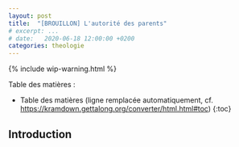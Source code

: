 ```yaml
---
layout: post
title:  "[BROUILLON] L'autorité des parents"
# excerpt: ...
# date:   2020-06-18 12:00:00 +0200
categories: theologie
---
```


{% include wip-warning.html %}

Table des matières :

* Table des matières (ligne remplacée automatiquement, cf. <https://kramdown.gettalong.org/converter/html.html#toc>)
{:toc}

## Introduction
